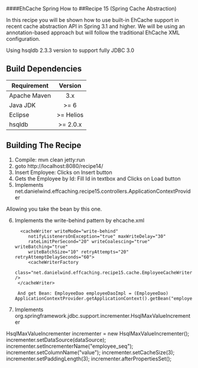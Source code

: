 ####EhCache Spring How to
##Recipe 15 (Spring Cache Abstraction)

In this recipe you will be shown how to use built-in EhCache support in recent cache abstraction API in Spring 3.1 and higher. 
We will be using an annotation-based approach but will follow the traditional EhCache XML configuration. 

Using hsqldb 2.3.3 version to support fully JDBC 3.0

Build Dependencies
-------

| Requirement      |  Version   |
|------------------|:----------:|
|  Apache Maven    |    3.x     |
|  Java JDK        |    >= 6    |
|  Eclipse         | >= Helios  |
|  hsqldb          | >= 2.0.x  |


Building The Recipe
-------
1. Compile: mvn clean jetty:run
2. goto http://localhost:8080/recipe14/
3. Insert Employee: Clicks on Insert button
4. Gets the Employee by Id: Fill Id in textbox and Clicks on Load button
5. Implements net.danielwind.effcaching.recipe15.controllers.ApplicationContextProvider 

Allowing you take the bean by this one.

6. Implements the write-behind pattern by ehcache.xml

         <cacheWriter writeMode="write-behind"
			notifyListenersOnException="true" maxWriteDelay="30"
			rateLimitPerSecond="20" writeCoalescing="true" writeBatching="true"
			writeBatchSize="10" retryAttempts="20" retryAttemptDelaySeconds="60">
			<cacheWriterFactory
				class="net.danielwind.effcaching.recipe15.cache.EmployeeCacheWriterFactory" />
		</cacheWriter>
		
		And get Bean: EmployeeDao employeeDaoImpl = (EmployeeDao) ApplicationContextProvider.getApplicationContext().getBean("employeeDaoImpl");
7. Implements org.springframework.jdbc.support.incrementer.HsqlMaxValueIncrementer

HsqlMaxValueIncrementer incrementer = new HsqlMaxValueIncrementer();
    incrementer.setDataSource(dataSource);
    incrementer.setIncrementerName("employee_seq");
    incrementer.setColumnName("value");
    incrementer.setCacheSize(3);
    incrementer.setPaddingLength(3);
    incrementer.afterPropertiesSet();

